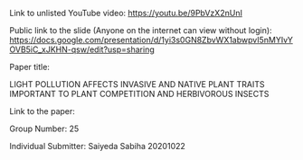 Link to unlisted YouTube video:
https://youtu.be/9PbVzX2nUnI

Public link to the slide (Anyone on the internet can view without login):
https://docs.google.com/presentation/d/1yi3s0GN8ZbvWX1abwpvI5nMYIvYOVB5iC_xJKHN-qsw/edit?usp=sharing

Paper title:

LIGHT POLLUTION AFFECTS INVASIVE AND NATIVE PLANT TRAITS IMPORTANT TO PLANT COMPETITION AND HERBIVOROUS INSECTS



Link to the paper: 




Group Number:
25

Individual Submitter: Saiyeda Sabiha
20201022 